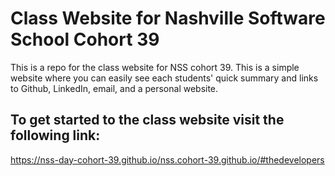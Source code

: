 # Class Website for Nashville Software School Cohort 39

This is a repo for the class website for NSS cohort 39. This is a simple website where you can easily see each students' quick summary and links to Github, LinkedIn, email, and a personal website.

## To get started to the class website visit the following link:

https://nss-day-cohort-39.github.io/nss.cohort-39.github.io/#thedevelopers
